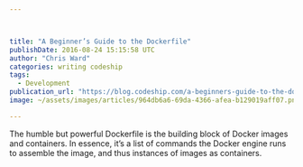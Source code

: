 ```yaml
---



title: "A Beginner’s Guide to the Dockerfile"
publishDate: 2016-08-24 15:15:58 UTC
author: "Chris Ward"
categories: writing codeship
tags:
  - Development
publication_url: "https://blog.codeship.com/a-beginners-guide-to-the-dockerfile/"
image: ~/assets/images/articles/964db6a6-69da-4366-afea-b129019aff07.png

---
```

The humble but powerful Dockerfile is the building block of Docker images and containers. In essence, it’s a list of commands the Docker engine runs to assemble the image, and thus instances of images as containers.

